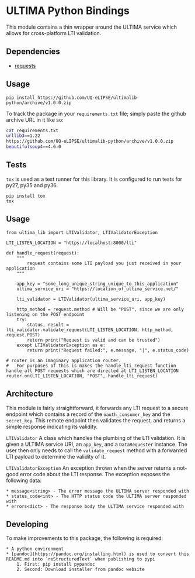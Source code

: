 # ULTIMA Python Bindings
This module contains a thin wrapper around the ULTIMA service which allows for
cross-platform LTI validation.

## Dependencies
* [requests](https://github.com/requests/requests)

## Usage
`pip install https://github.com/UQ-eLIPSE/ultimalib-python/archive/v1.0.0.zip`

To track the package in your `requirements.txt` file; simply paste the github archive URL in it like so:

```bash
cat requirements.txt
urllib3==1.22
https://github.com/UQ-eLIPSE/ultimalib-python/archive/v1.0.0.zip
beautifulsoup4==4.6.0
```

## Tests
`tox` is used as a test runner for this library. It is configured to run tests for py27, py35 and py36.

```
pip install tox
tox
```

## Usage
```
from ultima_lib import LTIValidator, LTIValidatorException

LTI_LISTEN_LOCATION = "https://localhost:8000/lti"

def handle_request(request):
    """
        request contains some LTI payload you just received in your application
    """

    app_key = "some_long_unique_string_unique_to_this_application"
    ultima_service_uri = "https://location_of_ultima_service.net/"

    lti_validator = LTIValidator(ultima_service_uri, app_key)

    http_method = request.method # Will be "POST", since we are only listening on the POST endpoint
    try:
        status, result = lti_validator.validate_request(LTI_LISTEN_LOCATION, http_method, request.POST)
        return print("Request is valid and can be trusted")
    except LTIValidatorException as e:
        return print("Request failed:", e.message, "|", e.status_code)

# router is an imaginary application router.
#   For purposes of this is makes the handle_lti_request function handle all POST requests which are directed at LTI_LISTEN_LOCATION
router.on(LTI_LISTEN_LOCATION, "POST", handle_lti_request)
```

## Architecture
This module is fairly straightforward, it forwards any LTI request to a secure endpoint which contains a record of the `oauth_consumer_key` and the `secret_key`. This remote endpoint then validates the request, and returns a simple response indicating its validity.

`LTIValidator`
A class which handles the plumbing of the LTI validation. It is given a ULTIMA service URI, an `app_key`, and a `DataRequester` instance. The user then only needs to call the `validate_request` method with a forwarded LTI payload to determine the validity of it.

`LTIValidatorException`
An exception thrown when the server returns a not-good error code about the LTI response. The exception exposes the following data:

    * message<string> - The error message the ULTIMA server responded with
    * status_code<int> - The HTTP status code the ULTIMA server responded with
    * errors<dict> - The response body the ULTIMA service responded with


## Developing
To make improvements to this package, the following is required:

    * A python environment
    * [pandoc](https://pandoc.org/installing.html) is used to convert this README.md into `reStructuredText` when publishing to pypi
        1. First: pip install pypandoc
        2. Second: Download installer from pandoc website
